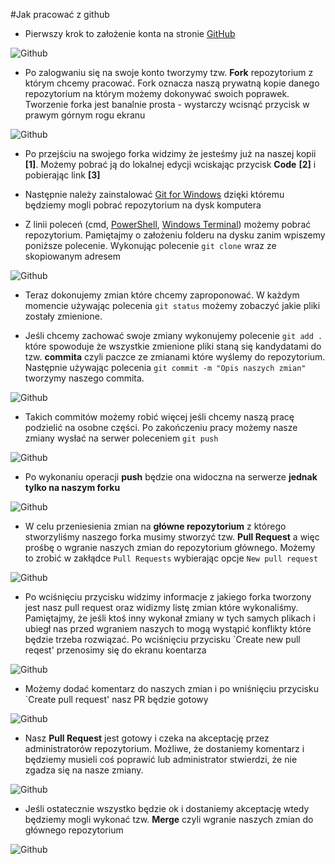 #Jak pracować z github

- Pierwszy krok to założenie konta na stronie [GitHub](http://www.github.com/)

![Github](https://raw.githubusercontent.com/maciejk1984/boneIO/master/.resources/github.png)

- Po zalogwaniu się na swoje konto tworzymy tzw. **Fork** repozytorium z którym chcemy pracować. Fork oznacza naszą prywatną kopie danego repozytorium na którym możemy dokonywać swoich poprawek. Tworzenie forka jest banalnie prosta - wystarczy wcisnąć przycisk w prawym górnym rogu ekranu

![Github](https://raw.githubusercontent.com/maciejk1984/boneIO/master/.resources/fork.png)

- Po przejściu na swojego forka widzimy że jesteśmy już na naszej kopii **[1]**. Możemy pobrać ją do lokalnej edycji wciskając przycisk **Code** **[2]** i pobierając link **[3]**

- Następnie należy zainstalować [Git for Windows](https://gitforwindows.org/) dzięki któremu będziemy mogli pobrać repozytorium na dysk komputera

- Z linii poleceń (cmd, [PowerShell](https://github.com/PowerShell/PowerShell/releases), [Windows Terminal](https://github.com/microsoft/terminal/releases)) możemy pobrać repozytorium. Pamiętajmy o założeniu folderu na dysku zanim wpiszemy poniższe polecenie. Wykonując polecenie `git clone` wraz ze skopiowanym adresem

![Github](https://raw.githubusercontent.com/maciejk1984/boneIO/master/.resources/clone.png)

- Teraz dokonujemy zmian które chcemy zaproponować. W każdym momencie używając polecenia `git status` możemy zobaczyć jakie pliki zostały zmienione.

- Jeśli chcemy zachować swoje zmiany wykonujemy polecenie `git add .` które spowoduje że wszystkie zmienione pliki staną się kandydatami do tzw. **commita** czyli paczce ze zmianami które wyślemy do repozytorium. Następnie używając polecenia `git commit -m "Opis naszych zmian"` tworzymy naszego commita. 

![Github](https://raw.githubusercontent.com/maciejk1984/boneIO/master/.resources/commit.png)

- Takich commitów możemy robić więcej jeśli chcemy naszą pracę podzielić na osobne części. Po zakończeniu pracy możemy nasze zmiany wysłać na serwer poleceniem `git push`

![Github](https://raw.githubusercontent.com/maciejk1984/boneIO/master/.resources/push.png)

- Po wykonaniu operacji **push** będzie ona widoczna na serwerze **jednak tylko na naszym forku**
  
![Github](https://raw.githubusercontent.com/maciejk1984/boneIO/master/.resources/after_push.png)

- W celu przeniesienia zmian na **główne repozytorium** z którego stworzyliśmy naszego forka musimy stworzyć tzw. **Pull Request** a więc prośbę o wgranie naszych zmian do repozytorium głównego. Możemy to zrobić w zakłądce `Pull Requests` wybierając opcje `New pull request`

![Github](https://raw.githubusercontent.com/maciejk1984/boneIO/master/.resources/pr_create.png)

- Po wciśnięciu przycisku widzimy informacje z jakiego forka tworzony jest nasz pull request oraz widizmy listę zmian które wykonaliśmy. Pamiętajmy, że jeśli ktoś inny wykonał zmiany w tych samych plikach i ubiegł nas przed wgraniem naszych to mogą wystąpić konflikty które będzie trzeba rozwiązać. Po wciśnięciu przycisku `Create new pull reqest' przenosimy się do ekranu koentarza

![Github](https://raw.githubusercontent.com/maciejk1984/boneIO/master/.resources/pr.png)

- Możemy dodać komentarz do naszych zmian i po wniśnięciu przycisku `Create pull request' nasz PR będzie gotowy

![Github](https://raw.githubusercontent.com/maciejk1984/boneIO/master/.resources/pr_comment.png)

- Nasz **Pull Request** jest gotowy i czeka na akceptację przez administratorów repozytorium. Możliwe, że dostaniemy komentarz i będziemy musieli coś poprawić lub administrator stwierdzi, że nie zgadza się na nasze zmiany. 

![Github](https://raw.githubusercontent.com/maciejk1984/boneIO/master/.resources/pr_final.png)

- Jeśli ostatecznie wszystko będzie ok i dostaniemy akceptację wtedy będziemy mogli wykonać tzw. **Merge** czyli wgranie naszych zmian do głównego repozytorium

![Github](https://raw.githubusercontent.com/maciejk1984/boneIO/master/.resources/merge.png)